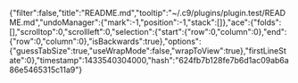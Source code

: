 {"filter":false,"title":"README.md","tooltip":"~/.c9/plugins/plugin.test/README.md","undoManager":{"mark":-1,"position":-1,"stack":[]},"ace":{"folds":[],"scrolltop":0,"scrollleft":0,"selection":{"start":{"row":0,"column":0},"end":{"row":0,"column":0},"isBackwards":true},"options":{"guessTabSize":true,"useWrapMode":false,"wrapToView":true},"firstLineState":0},"timestamp":1433540304000,"hash":"624fb7b128fe7b6d1ac09ab6a86e5465315c11a9"}